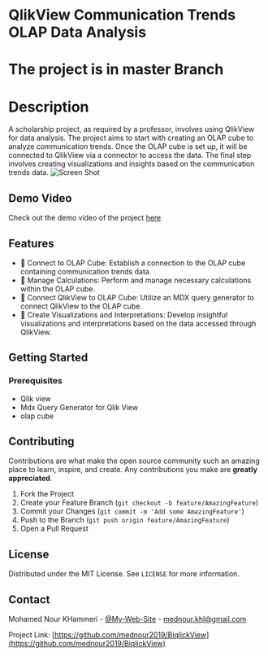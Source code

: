 # QlikView Communication Trends OLAP Data Analysis
# The project is in master Branch
# Description
A scholarship project, as required by a professor, involves using QlikView for data analysis. The project aims to start with creating an OLAP cube to analyze communication trends. Once the OLAP cube is set up, it will be connected to QlikView via a connector to access the data. The final step involves creating visualizations and insights based on the communication trends data.
![Screen Shot](https://prtfnour.vercel.app/images/portfolio/project15.JPG)
## Demo Video

Check out the demo video of the project [here](https://drive.google.com/file/d/1EQ_56p41HTnX9U1LQWx8_FTDJ1Y799hG/view?usp=sharing)
## Features

- 🧩  Connect to OLAP Cube: Establish a connection to the OLAP cube containing communication trends data.
- 🧩 Manage Calculations: Perform and manage necessary calculations within the OLAP cube.
- 🧩 Connect QlikView to OLAP Cube: Utilize an MDX query generator to connect QlikView to the OLAP cube.
- 🧩 Create Visualizations and Interpretations: Develop insightful visualizations and interpretations based on the data accessed through QlikView.


## Getting Started

### Prerequisites

- Qlik view
- Mdx Query Generator for Qlik View
- olap cube

## Contributing

Contributions are what make the open source community such an amazing place to learn, inspire, and create. Any contributions you make are **greatly appreciated**.

1. Fork the Project
2. Create your Feature Branch (`git checkout -b feature/AmazingFeature`)
3. Commit your Changes (`git commit -m 'Add some AmazingFeature'`)
4. Push to the Branch (`git push origin feature/AmazingFeature`)
5. Open a Pull Request

## License

Distributed under the MIT License. See `LICENSE` for more information.

## Contact

Mohamed Nour KHammeri - [@My-Web-Site](https://prtfnour.vercel.app) - mednour.khl@gmail.com

Project Link: [https://github.com/mednour2019/BiqlickView](https://github.com/mednour2019/BiqlickView)

